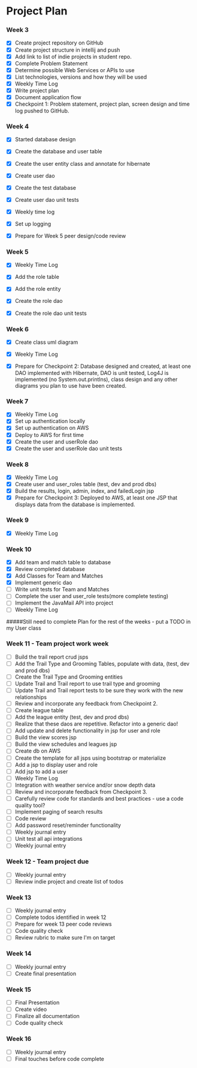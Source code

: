 # Project Plan

### Week 3
- [X] Create project repository on GitHub
- [X] Create project structure in intellij and push
- [X] Add link to list of indie projects in student repo.
- [X] Complete Problem Statement
- [X] Determine possible Web Services or APIs to use
- [X] List technologies, versions and how they will be used
- [X] Weekly Time Log
- [X] Write project plan
- [X] Document application flow
- [X] Checkpoint 1: Problem statement, project plan, screen design and time log pushed to GitHub. 

### Week 4
- [X] Started database design
- [X] Create the database and user table
- [X] Create the user entity class and annotate for hibernate
- [X] Create user dao
- [X] Create the test database
- [X] Create user dao unit tests
- [X] Weekly time log
- [X] Set up logging
- [X] Prepare for Week 5 peer design/code review



### Week 5
- [X] Weekly Time Log
- [X] Add the role table
- [X] Add the role entity
- [X] Create the role dao
- [X] Create the role dao unit tests


### Week 6
- [X] Create class uml diagram
- [X] Weekly Time Log
- [X] Prepare for Checkpoint 2: Database designed and created, at least one DAO implemented with Hibernate, DAO is unit tested, Log4J is implemented (no System.out.printlns), class design and any other diagrams you plan to use have been created. 



### Week 7

- [X] Weekly Time Log
- [X] Set up authentication locally
- [X] Set up authentication on AWS
- [X] Deploy to AWS for first time
- [X] Create the user and userRole dao
- [X] Create the user and userRole dao unit tests

### Week 8

- [X] Weekly Time Log
- [X] Create user and user_roles table (test, dev and prod dbs)
- [X] Build the results, login, admin, index, and failedLogin jsp
- [X] Prepare for Checkpoint 3: Deployed to AWS, at least one JSP that displays data from the database is implemented. 

### Week 9
- [X] Weekly Time Log

### Week 10
- [X] Add team and match table to database
- [X] Review completed database
- [X] Add Classes for Team and Matches
- [X] Implement generic dao
- [ ] Write unit tests for Team and Matches
- [ ] Complete the user and user_role tests(more complete testing)
- [ ] Implement the JavaMail API into project
- [ ] Weekly Time Log

#####Still need to complete Plan for the rest of the weeks - put a TODO in my User class
### Week 11 - Team project work week
- [ ] Build the trail report crud jsps
- [ ] Add the Trail Type and Grooming Tables, populate with data, (test, dev and prod dbs)
- [ ] Create the Trail Type and Grooming entities
- [ ] Update Trail and Trail report to use trail type and grooming
- [ ] Update Trail and Trail report tests to be sure they work with the new relationships
- [ ] Review and incorporate any feedback from Checkpoint 2.
- [ ] Create league table
- [ ] Add the league entity (test, dev and prod dbs)
- [ ] Realize that these daos are repetitive. Refactor into a generic dao!
- [ ] Add update and delete functionality in jsp for user and role
- [ ] Build the view scores jsp
- [ ] Build the view schedules and leagues jsp
- [ ] Create db on AWS
- [ ] Create the template for all jsps using bootstrap or materialize
- [ ] Add a jsp to display user and role
- [ ] Add jsp to add a user
- [ ] Weekly Time Log
- [ ] Integration with weather service and/or snow depth data
- [ ] Review and incorporate feedback from Checkpoint 3.
- [ ] Carefully review code for standards and best practices - use a code quality tool? 
- [ ] Implement paging of search results
- [ ] Code review
- [ ] Add password reset/reminder functionality
- [ ] Weekly journal entry
- [ ] Unit test all api integrations
- [ ] Weekly journal entry

### Week 12 - Team project due
- [ ] Weekly journal entry
- [ ] Review indie project and create list of todos

### Week 13
- [ ] Weekly journal entry
- [ ] Complete todos identified in week 12
- [ ] Prepare for week 13 peer code reviews
- [ ] Code quality check
- [ ] Review rubric to make sure I'm on target

### Week 14
- [ ] Weekly journal entry
- [ ] Create final presentation

### Week 15
- [ ] Final Presentation
- [ ] Create video
- [ ] Finalize all documentation
- [ ] Code quality check

### Week 16
- [ ] Weekly journal entry
- [ ] Final touches before code complete
